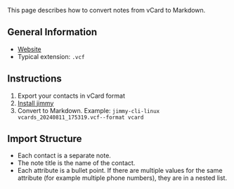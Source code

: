 This page describes how to convert notes from vCard to Markdown.

## General Information

- [Website](https://en.wikipedia.org/wiki/VCard)
- Typical extension: `.vcf`

## Instructions

1. Export your contacts in vCard format
2. [Install jimmy](../index.md#installation)
3. Convert to Markdown. Example: `jimmy-cli-linux vcards_20240811_175319.vcf--format vcard`

## Import Structure

- Each contact is a separate note.
- The note title is the name of the contact.
- Each attribute is a bullet point. If there are multiple values for the same attribute (for example multiple phone numbers), they are in a nested list.
